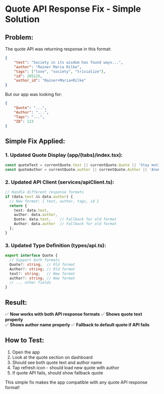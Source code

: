 # Quote API Response Fix - Simple Solution

## Problem:
The quote API was returning response in this format:
```json
{
    "text": "Society in its wisdom has found ways...",
    "author": "Rainer Maria Rilke",
    "tags": ["love", "society", "trivialize"],
    "id": 285125,
    "author_id": "Rainer+Maria+Rilke"
}
```

But our app was looking for:
```json
{
    "Quote": "...",
    "Author": "...",
    "Tags": "...",
    "ID": 123
}
```

## Simple Fix Applied:

### 1. Updated Quote Display (app/(tabs)/index.tsx):
```typescript
const quoteText = currentQuote.text || currentQuote.Quote || 'Stay motivated and keep pushing forward!';
const quoteAuthor = currentQuote.author || currentQuote.Author || 'Anonymous';
```

### 2. Updated API Client (services/apiClient.ts):
```typescript
// Handle different response formats
if (data.text && data.author) {
  // New format: { text, author, tags, id }
  return {
    text: data.text,
    author: data.author,
    Quote: data.text,    // Fallback for old format
    Author: data.author  // Fallback for old format
  };
}
```

### 3. Updated Type Definition (types/api.ts):
```typescript
export interface Quote {
  // Support both formats
  Quote?: string;  // Old format
  Author?: string; // Old format
  text?: string;   // New format
  author?: string; // New format
  // ... other fields
}
```

## Result:
✅ **Now works with both API response formats**
✅ **Shows quote text properly**  
✅ **Shows author name properly**
✅ **Fallback to default quote if API fails**

## How to Test:
1. Open the app
2. Look at the quote section on dashboard
3. Should see both quote text and author name
4. Tap refresh icon - should load new quote with author
5. If quote API fails, should show fallback quote

This simple fix makes the app compatible with any quote API response format!